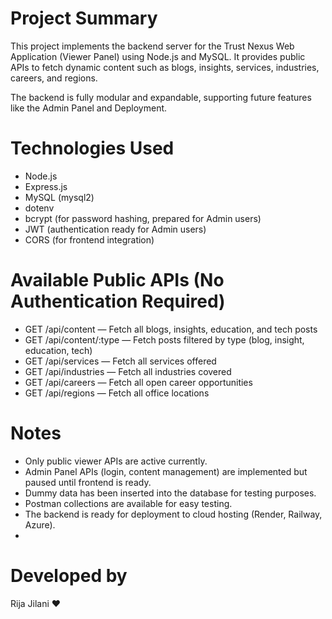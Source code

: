 # Project Summary
This project implements the backend server for the Trust Nexus Web Application (Viewer Panel) using Node.js and MySQL.
It provides public APIs to fetch dynamic content such as blogs, insights, services, industries, careers, and regions.

The backend is fully modular and expandable, supporting future features like the Admin Panel and Deployment.

# Technologies Used
- Node.js
- Express.js
- MySQL (mysql2)
- dotenv
- bcrypt (for password hashing, prepared for Admin users)
- JWT (authentication ready for Admin users)
- CORS (for frontend integration)

 # Available Public APIs (No Authentication Required)
- GET /api/content — Fetch all blogs, insights, education, and tech posts
- GET /api/content/:type — Fetch posts filtered by type (blog, insight, education, tech)
- GET /api/services — Fetch all services offered
- GET /api/industries — Fetch all industries covered
- GET /api/careers — Fetch all open career opportunities
- GET /api/regions — Fetch all office locations

# Notes
- Only public viewer APIs are active currently.
- Admin Panel APIs (login, content management) are implemented but paused until frontend is ready.
- Dummy data has been inserted into the database for testing purposes.
- Postman collections are available for easy testing.
- The backend is ready for deployment to cloud hosting (Render, Railway, Azure).
- 
# Developed by
Rija Jilani ❤


